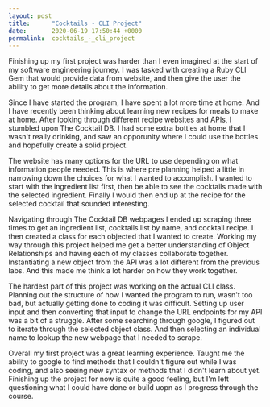 ```yaml
---
layout: post
title:      "Cocktails - CLI Project"
date:       2020-06-19 17:50:44 +0000
permalink:  cocktails_-_cli_project
---
```



Finishing up my first project was harder than I even imagined at the start of my software engineering journey. I was tasked with creating a Ruby CLI Gem that would provide data from website, and then give the user the ability to get more details about the information. 

Since I have started the program, I have spent a lot more time at home. And I have recently been thinking about learning new recipes for meals to make at home. After looking through different recipe websites and APIs, I stumbled upon The Cocktail DB. I had some extra bottles at home that I wasn't really drinking, and saw an opporunity where I could use the bottles and hopefully create a solid project.

The website has many options for the URL to use depending on what information people needed. This is where pre planning helped a little in narrowing down the choices for what I wanted to accomplish. I wanted to start with the ingredient list first, then be able to see the cocktails made with the selected ingredient. Finally I would then end up at the recipe for the selected cocktail that sounded interesting.

Navigating through The Cocktail DB webpages I ended up scraping three times to get an ingredient list, cocktails list by name, and cocktail recipe. I then created a class for each objected that I wanted to create. Working my way through this project helped me get a better understanding of Object Relationships and having each of my classes collaborate together. Instantiating a new object from the API was a lot different from the previous labs. And this made me think a lot harder on how they work together. 

The hardest part of this project was working on the actual CLI class. Planning out the structure of how I wanted the program to run, wasn't too bad, but actually getting done to coding it was difficult. Setting up user input and then converting that input to change the URL endpoints for my API was a bit of a struggle. After some searching through google, I figured out to iterate through the selected object class. And then selecting an individual name to lookup the new webpage that I needed to scrape. 

Overall my first project was a great learning experience. Taught me the ability to google to find methods that I couldn't figure out while I was coding, and also seeing new syntax or methods that I didn't learn about yet. Finishing up the project for now is quite a good feeling, but I'm left questioning what I could have done or build uopn as I progress through the course. 

